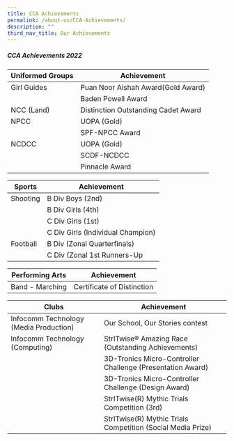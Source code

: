 ```yaml
---
title: CCA Achievements
permalink: /about-us/CCA-Achievements/
description: ""
third_nav_title: Our Achievements
---
```

##### **CCA Achievements 2022**


| Uniformed Groups |  Achievement |
| -------- | -------- |
| Girl Guides     |    Puan Noor Aishah Award(Gold Award)
||Baden Powell Award | 
| NCC (Land) |    Distinction Outstanding Cadet Award |
| NPCC | UOPA (Gold)
|| SPF-NPCC Award |
| NCDCC | UOPA (Gold)
|| SCDF-NCDCC |
|| Pinnacle Award|



| Sports | Achievement |
| -------- | -------- | 
|Shooting | B Div Boys (2nd)
||B Div Girls (4th)
||C Div Girls (1st)
||C Div Girls (Individual Champion)
|Football | B Div (Zonal Quarterfinals)
|| C Div (Zonal 1st Runners-Up |



| Performing Arts | Achievement | 
| -------- | -------- | 
| Band - Marching     | Certificate of Distinction | 




| Clubs | Achievement |
| -------- | -------- | 
| Infocomm Technology (Media Production)     | Our School, Our Stories contest     |
|Infocomm Technology (Computing) | StrITwise® Amazing Race (Outstanding Achievements)
|| 3D-Tronics Micro-Controller Challenge (Presentation Award)
|| 3D-Tronics Micro-Controller Challenge (Design Award)
|| StrITwise(R) Mythic Trials Competition (3rd)
|| StrITwise(R) Mythic Trials Competition (Social Media Prize)
